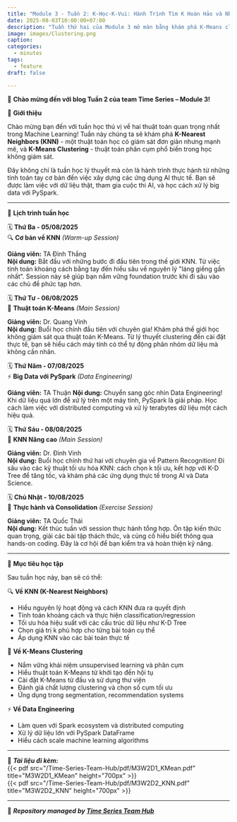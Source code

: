 ```yaml
---
title: "Module 3 - Tuần 2: K-Học-K-Vui: Hành Trình Tìm K Hoàn Hảo và Những Cú Chạm Py-Spark Ngoạn Mục!"  
date: 2025-08-03T10:00:00+07:00  
description: "Tuần thứ hai của Module 3 mở màn bằng khám phá K-Means clustering và KNN algorithms, cùng với PySpark data engineering – một tuần học đậm chất thực chiến và ứng dụng!"
image: images/Clustering.png
caption:  
categories:  
  - minutes  
tags:  
  - feature  
draft: false  

---
```


🎉 **Chào mừng đến với blog Tuần 2 của team Time Series – Module 3!**

🌟 **Giới thiệu**

Chào mừng bạn đến với tuần học thú vị về hai thuật toán quan trọng nhất trong Machine Learning! Tuần này chúng ta sẽ khám phá **K-Nearest Neighbors (KNN)** - một thuật toán học có giám sát đơn giản nhưng mạnh mẽ, và **K-Means Clustering** - thuật toán phân cụm phổ biến trong học không giám sát.

Đây không chỉ là tuần học lý thuyết mà còn là hành trình thực hành từ những tính toán tay cơ bản đến việc xây dựng các ứng dụng AI thực tế. Bạn sẽ được làm việc với dữ liệu thật, tham gia cuộc thi AI, và học cách xử lý big data với PySpark.

---

📅 **Lịch trình tuần học**

🗓️ **Thứ Ba - 05/08/2025**  
🔍 **Cơ bản về KNN** *(Warm-up Session)*

**Giảng viên:** TA Đình Thắng  
**Nội dung:** Bắt đầu với những bước đi đầu tiên trong thế giới KNN. Từ việc tính toán khoảng cách bằng tay đến hiểu sâu về nguyên lý "láng giềng gần nhất". Session này sẽ giúp bạn nắm vững foundation trước khi đi sâu vào các chủ đề phức tạp hơn.

🗓️ **Thứ Tư - 06/08/2025**  
🧠 **Thuật toán K-Means** *(Main Session)*

**Giảng viên:** Dr. Quang Vinh  
**Nội dung:** Buổi học chính đầu tiên với chuyên gia! Khám phá thế giới học không giám sát qua thuật toán K-Means. Từ lý thuyết clustering đến cài đặt thực tế, bạn sẽ hiểu cách máy tính có thể tự động phân nhóm dữ liệu mà không cần nhãn.

🗓️ **Thứ Năm - 07/08/2025**  
⚡ **Big Data với PySpark** *(Data Engineering)*

**Giảng viên:** TA Thuận
**Nội dung:** Chuyển sang góc nhìn Data Engineering! Khi dữ liệu quá lớn để xử lý trên một máy tính, PySpark là giải pháp. Học cách làm việc với distributed computing và xử lý terabytes dữ liệu một cách hiệu quả.

🗓️ **Thứ Sáu - 08/08/2025**  
🎯 **KNN Nâng cao** *(Main Session)*

**Giảng viên:** Dr. Đình Vinh  
**Nội dung:** Buổi học chính thứ hai với chuyên gia về Pattern Recognition! Đi sâu vào các kỹ thuật tối ưu hóa KNN: cách chọn k tối ưu, kết hợp với K-D Tree để tăng tốc, và khám phá các ứng dụng thực tế trong AI và Data Science.

🗓️ **Chủ Nhật - 10/08/2025**  
💪 **Thực hành và Consolidation** *(Exercise Session)*

**Giảng viên:** TA Quốc Thái  
**Nội dung:** Kết thúc tuần với session thực hành tổng hợp. Ôn tập kiến thức quan trọng, giải các bài tập thách thức, và củng cố hiểu biết thông qua hands-on coding. Đây là cơ hội để bạn kiểm tra và hoàn thiện kỹ năng.

---

🎯 **Mục tiêu học tập**

Sau tuần học này, bạn sẽ có thể:

🔍 **Về KNN (K-Nearest Neighbors)**
- Hiểu nguyên lý hoạt động và cách KNN đưa ra quyết định
- Tính toán khoảng cách và thực hiện classification/regression
- Tối ưu hóa hiệu suất với các cấu trúc dữ liệu như K-D Tree
- Chọn giá trị k phù hợp cho từng bài toán cụ thể
- Áp dụng KNN vào các bài toán thực tế

🧠 **Về K-Means Clustering**
- Nắm vững khái niệm unsupervised learning và phân cụm
- Hiểu thuật toán K-Means từ khởi tạo đến hội tụ
- Cài đặt K-Means từ đầu và sử dụng thư viện
- Đánh giá chất lượng clustering và chọn số cụm tối ưu
- Ứng dụng trong segmentation, recommendation systems

⚡ **Về Data Engineering**
- Làm quen với Spark ecosystem và distributed computing
- Xử lý dữ liệu lớn với PySpark DataFrame
- Hiểu cách scale machine learning algorithms

---

📂 **_Tài liệu đi kèm:_**  
{{< pdf src="/Time-Series-Team-Hub/pdf/M3W2D1_KMean.pdf" title="M3W2D1_KMean" height="700px" >}}  
{{< pdf src="/Time-Series-Team-Hub/pdf/M3W2D2_KNN.pdf" title="M3W2D2_KNN" height="700px" >}}  

---

🧠 **_Repository managed by [Time Series Team Hub](https://github.com/Jennifer1907/Time-Series-Team-Hub)_**